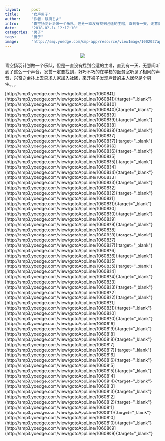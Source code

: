 ```yaml
---
layout:     post
title:      "女声男子"
author:     "作者：険持ちよ"
intro:      "青空扬羽计划做一个乐队，但是一直没有找到合适的主唱，直到有一天，无意间听到了这么一个声音，发誓一定要找到，好巧不巧的在学校的医务室听见了相同的声音，兴奋之余扑上去央求人家加入社团，来开被子发现声音的主人居然是个男生。。。"
date:       "2018-02-14 12:17:10"
categories: "男子"
tags:       "男子"
image:      "http://smp.yoedge.com/smp-app/resource/viewImage/1002027appline.png"
---
```

<div style="text-align: center">
<p><img src="http://smp.yoedge.com/smp-app/resource/viewImage/1002027appline.png"/></p>
</div>
<p class="post-meta">
<span>青空扬羽计划做一个乐队，但是一直没有找到合适的主唱，直到有一天，无意间听到了这么一个声音，发誓一定要找到，好巧不巧的在学校的医务室听见了相同的声音，兴奋之余扑上去央求人家加入社团，来开被子发现声音的主人居然是个男生。。。</span>
</p>
[http://smp3.yoedge.com/view/gotoAppLine/1060841](http://smp3.yoedge.com/view/gotoAppLine/1060841){:target="_blank"}
[http://smp3.yoedge.com/view/gotoAppLine/1060840](http://smp3.yoedge.com/view/gotoAppLine/1060840){:target="_blank"}
[http://smp3.yoedge.com/view/gotoAppLine/1060839](http://smp3.yoedge.com/view/gotoAppLine/1060839){:target="_blank"}
[http://smp3.yoedge.com/view/gotoAppLine/1060838](http://smp3.yoedge.com/view/gotoAppLine/1060838){:target="_blank"}
[http://smp3.yoedge.com/view/gotoAppLine/1060837](http://smp3.yoedge.com/view/gotoAppLine/1060837){:target="_blank"}
[http://smp3.yoedge.com/view/gotoAppLine/1060836](http://smp3.yoedge.com/view/gotoAppLine/1060836){:target="_blank"}
[http://smp3.yoedge.com/view/gotoAppLine/1060835](http://smp3.yoedge.com/view/gotoAppLine/1060835){:target="_blank"}
[http://smp3.yoedge.com/view/gotoAppLine/1060834](http://smp3.yoedge.com/view/gotoAppLine/1060834){:target="_blank"}
[http://smp3.yoedge.com/view/gotoAppLine/1060833](http://smp3.yoedge.com/view/gotoAppLine/1060833){:target="_blank"}
[http://smp3.yoedge.com/view/gotoAppLine/1060832](http://smp3.yoedge.com/view/gotoAppLine/1060832){:target="_blank"}
[http://smp3.yoedge.com/view/gotoAppLine/1060831](http://smp3.yoedge.com/view/gotoAppLine/1060831){:target="_blank"}
[http://smp3.yoedge.com/view/gotoAppLine/1060830](http://smp3.yoedge.com/view/gotoAppLine/1060830){:target="_blank"}
[http://smp3.yoedge.com/view/gotoAppLine/1060829](http://smp3.yoedge.com/view/gotoAppLine/1060829){:target="_blank"}
[http://smp3.yoedge.com/view/gotoAppLine/1060828](http://smp3.yoedge.com/view/gotoAppLine/1060828){:target="_blank"}
[http://smp3.yoedge.com/view/gotoAppLine/1060827](http://smp3.yoedge.com/view/gotoAppLine/1060827){:target="_blank"}
[http://smp3.yoedge.com/view/gotoAppLine/1060826](http://smp3.yoedge.com/view/gotoAppLine/1060826){:target="_blank"}
[http://smp3.yoedge.com/view/gotoAppLine/1060825](http://smp3.yoedge.com/view/gotoAppLine/1060825){:target="_blank"}
[http://smp3.yoedge.com/view/gotoAppLine/1060824](http://smp3.yoedge.com/view/gotoAppLine/1060824){:target="_blank"}
[http://smp3.yoedge.com/view/gotoAppLine/1060823](http://smp3.yoedge.com/view/gotoAppLine/1060823){:target="_blank"}
[http://smp3.yoedge.com/view/gotoAppLine/1060822](http://smp3.yoedge.com/view/gotoAppLine/1060822){:target="_blank"}
[http://smp3.yoedge.com/view/gotoAppLine/1060821](http://smp3.yoedge.com/view/gotoAppLine/1060821){:target="_blank"}
[http://smp3.yoedge.com/view/gotoAppLine/1060820](http://smp3.yoedge.com/view/gotoAppLine/1060820){:target="_blank"}
[http://smp3.yoedge.com/view/gotoAppLine/1060819](http://smp3.yoedge.com/view/gotoAppLine/1060819){:target="_blank"}
[http://smp3.yoedge.com/view/gotoAppLine/1060818](http://smp3.yoedge.com/view/gotoAppLine/1060818){:target="_blank"}
[http://smp3.yoedge.com/view/gotoAppLine/1060817](http://smp3.yoedge.com/view/gotoAppLine/1060817){:target="_blank"}
[http://smp3.yoedge.com/view/gotoAppLine/1060816](http://smp3.yoedge.com/view/gotoAppLine/1060816){:target="_blank"}
[http://smp3.yoedge.com/view/gotoAppLine/1060815](http://smp3.yoedge.com/view/gotoAppLine/1060815){:target="_blank"}
[http://smp3.yoedge.com/view/gotoAppLine/1060814](http://smp3.yoedge.com/view/gotoAppLine/1060814){:target="_blank"}
[http://smp3.yoedge.com/view/gotoAppLine/1060813](http://smp3.yoedge.com/view/gotoAppLine/1060813){:target="_blank"}
[http://smp3.yoedge.com/view/gotoAppLine/1060812](http://smp3.yoedge.com/view/gotoAppLine/1060812){:target="_blank"}
[http://smp3.yoedge.com/view/gotoAppLine/1060811](http://smp3.yoedge.com/view/gotoAppLine/1060811){:target="_blank"}
[http://smp3.yoedge.com/view/gotoAppLine/1060810](http://smp3.yoedge.com/view/gotoAppLine/1060810){:target="_blank"}
[http://smp3.yoedge.com/view/gotoAppLine/1060809](http://smp3.yoedge.com/view/gotoAppLine/1060809){:target="_blank"}


